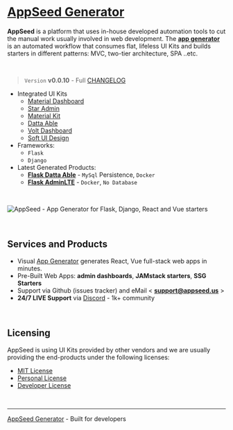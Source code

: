 # [AppSeed Generator](https://appseed.us/generator/)

**AppSeed** is a platform that uses in-house developed automation tools to cut the manual work usually involved in web development. The **[app generator](https://appseed.us/generator/)** is an automated workflow that consumes flat, lifeless UI Kits and builds starters in different patterns: MVC, two-tier architecture, SPA ..etc. 

<br />

> `Version` **v0.0.10** - Full [CHANGELOG](https://github.com/app-generator/app-generator/blob/master/CHANGELOG.md)

- Integrated UI Kits
  - [Material Dashboard](https://appseed.us/generator/material-dashboard/)
  - [Star Admin](https://appseed.us/generator/star-admin/)
  - [Material Kit](https://appseed.us/generator/material-kit/)
  - [Datta Able](https://appseed.us/generator/datta-able/)
  - [Volt Dashboard](https://appseed.us/generator/volt-dashboard/)
  - [Soft UI Design](https://appseed.us/generator/soft-ui-dashboard/)
- Frameworks:
  - `Flask` 
  - `Django`
- Latest Generated Products:
  - **[Flask Datta Able](https://github.com/appseed-projects/b830e9ba-c70d-4514-b01c-3b09e5533e95)** - `MySql` Persistence, `Docker`
  - **[Flask AdminLTE](https://github.com/appseed-projects/df983459-ae8e-424b-b04b-30f9af8f597a)** - `Docker`, `No Database`  

<br />

![AppSeed - App Generator for Flask, Django, React and Vue starters](https://user-images.githubusercontent.com/51070104/167298122-83503a82-2f16-409b-bb2f-da6c550d48bb.gif)

<br />

## Services and Products

- Visual [App Generator](https://appseed.us/generator/) generates React, Vue full-stack web apps in minutes.
- Pre-Built Web Apps: **admin dashboards**, **JAMstack starters**, **SSG Starters**
- Support via Github (issues tracker) and eMail < **support@appseed.us** >
- **24/7 LIVE Support** via [Discord](https://discord.gg/fZC6hup) - 1k+ community

<br />

## Licensing 

AppSeed is using UI Kits provided by other vendors and we are usually providing the end-products under the following licenses: 

- [MIT License](https://github.com/app-generator/license-mit)
- [Personal License](https://github.com/app-generator/license-personal)
- [Developer License](https://github.com/app-generator/license-developer)

<br />

---
[AppSeed Generator](https://appseed.us/generator/) - Built for developers 
